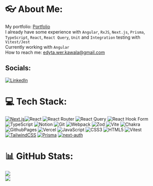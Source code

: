 # :eyeglasses: About Me:
My portfolio: [Portfolio](https://edyta-kawala.vercel.app/) <br>
I already have some experience with `Angular`, `RxJS`, `Next.js`, `Prisma`, `TypeScript`, `React`, `React Query`, `Unit` and `Integration` testing with `Vitest/Jest`<br>
Currently working with `Angular` <br>
How to reach me: edyta.wer.kawala@gmail.com

## Socials:
[![LinkedIn](https://img.shields.io/badge/LinkedIn-%230077B5.svg?logo=linkedin&logoColor=white)](https://linkedin.com/in/edyta-kawala) 

# 💻 Tech Stack:
[![Next.js](https://img.shields.io/badge/Next.js-black?logo=next.js&logoColor=white)](#)![React](https://img.shields.io/badge/react-%2320232a.svg?style=flat-square&logo=react&logoColor=%2361DAFB) ![React Router](https://img.shields.io/badge/React_Router-CA4245?style=flat-square&logo=react-router&logoColor=white) ![React Query](https://img.shields.io/badge/-React%20Query-FF4154?style=flat-square&logo=react%20query&logoColor=white) ![React Hook Form](https://img.shields.io/badge/React%20Hook%20Form-%23EC5990.svg?style=flat-square&logo=reacthookform&logoColor=white)  ![TypeScript](https://img.shields.io/badge/typescript-%23007ACC.svg?style=flat-square&logo=typescript&logoColor=white) ![Notion](https://img.shields.io/badge/Notion-%23000000.svg?style=flat-square&logo=notion&logoColor=white)  ![Git](https://img.shields.io/badge/git-%23F05033.svg?style=flat-square&logo=git&logoColor=white) ![Webpack](https://img.shields.io/badge/webpack-%238DD6F9.svg?style=flat-square&logo=webpack&logoColor=black) ![Zod](https://img.shields.io/badge/zod-%233068b7.svg?style=flat-square&logo=zod&logoColor=white) ![Vite](https://img.shields.io/badge/vite-%23646CFF.svg?style=flat-square&logo=vite&logoColor=white) ![Chakra](https://img.shields.io/badge/chakra-%234ED1C5.svg?style=flat-square&logo=chakraui&logoColor=white) ![GithubPages](https://img.shields.io/badge/github%20pages-121013?style=flat-square&logo=github&logoColor=white) ![Vercel](https://img.shields.io/badge/vercel-%23000000.svg?style=flat-square&logo=vercel&logoColor=white) ![JavaScript](https://img.shields.io/badge/javascript-%23323330.svg?style=flat-square&logo=javascript&logoColor=%23F7DF1E) ![CSS3](https://img.shields.io/badge/css3-%231572B6.svg?style=flat-square&logo=css3&logoColor=white) ![HTML5](https://img.shields.io/badge/html5-%23E34F26.svg?style=flat-square&logo=html5&logoColor=white) ![Vitest](https://img.shields.io/badge/Vitest-234ED1C5?style=flat-square&logo=vitest&logoColor=yellow) 
[![TailwindCSS](https://img.shields.io/badge/Tailwind%20CSS-%2338B2AC.svg?logo=tailwind-css&logoColor=white)](#)
[![Prisma](https://img.shields.io/badge/ORM-Prisma-black)](#)
[![next-auth](https://img.shields.io/badge/next--auth-red?style=flat-square)](#)


# 📊 GitHub Stats:
![](https://github-readme-streak-stats.herokuapp.com/?user=KawalaE&theme=dracula&hide_border=false)<br/>
![](https://github-readme-stats.vercel.app/api/top-langs/?username=KawalaE&theme=dracula&hide_border=false&include_all_commits=false&count_private=false&layout=compact)
